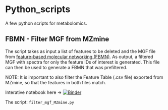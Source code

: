 # Python_scripts

A few python scripts for metabolomics.


## FBMN - Filter MGF from MZmine
The script takes as input a list of features to be deleted and the MGF file from [feature-based molecular networking (FBMN)](https://ccms-ucsd.github.io/GNPSDocumentation/featurebasedmolecularnetworking/). As output, a filtered MGF with spectra for only the feature IDs of interest is generated. This file can then be used to generate a FBMN that was prefiltered. 

NOTE: It is important to also filter the Feature Table (.csv file) exported from MZmine, so that the features in both files match.


Interative notebook here -> [![Binder](https://mybinder.org/badge_logo.svg)](https://mybinder.org/v2/gh/helenamrusso/Python_scripts/main?urlpath=lab/tree/FBMN_filter_mgf_MZmine.ipynb)

The script: `filter_mgf_MZmine.py`
